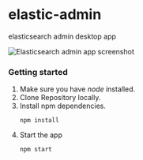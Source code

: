 # elastic-admin
elasticsearch admin desktop app

![Elasticsearch admin app screenshot](http://res.cloudinary.com/chekkan/image/upload/c_scale,w_600/v1505146899/Screen_Shot_2017-09-11_at_17.10.50_e28ojc.png)

### Getting started
1. Make sure you have *node* installed.
1. Clone Repository locally.
1. Install npm dependencies.
   ```
   npm install
   ```
1. Start the app
   ```
   npm start
   ```
